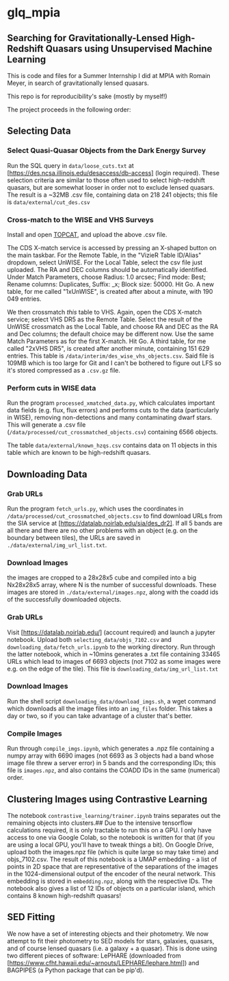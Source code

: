 # glq_mpia
## Searching for Gravitationally-Lensed High-Redshift Quasars using Unsupervised Machine Learning

This is code and files for a Summer Internship I did at MPIA with Romain Meyer, in search of gravitationally lensed quasars.

This repo is for reproducibility's sake (mostly by myself!)

The project proceeds in the following order:

## Selecting Data
### Select Quasi-Quasar Objects from the Dark Energy Survey
Run the SQL query in `data/loose_cuts.txt` at [https://des.ncsa.illinois.edu/desaccess/db-access] (login required).
These selection criteria are similar to those often used to select high-redshift quasars, but are somewhat looser in order not to exclude lensed quasars.
The result is a ~32MB .csv file, containing data on 218 241 objects; this file is `data/external/cut_des.csv`

### Cross-match to the WISE and VHS Surveys
Install and open [TOPCAT](https://www.star.bris.ac.uk/~mbt/topcat/), and upload the above .csv file.

The CDS X-match service is accessed by pressing an X-shaped button on the main taskbar.
For the Remote Table, in the "VizieR Table ID/Alias" dropdown, select UnWISE.
For the Local Table, select the csv file just uploaded.
The RA and DEC columns should be automatically identified.
Under Match Parameters, choose Radius: 1.0 arcsec; Find mode: Best; Rename columns: Duplicates, Suffix: _x; Block size: 50000.
Hit Go.
A new table, for me called "1xUnWISE", is created after about a minute, with 190 049 entries.

We then crossmatch *this* table to VHS.
Again, open the CDS X-match service; select VHS DR5 as the Remote Table.
Select the result of the UnWISE crossmatch as the Local Table, and choose RA and DEC as the RA and Dec columns; the default choice may be different now.
Use the same Match Parameters as for the first X-match.
Hit Go.
A third table, for me called "2xVHS DR5", is created after another minute, containing 151 629 entries.
This table is `/data/interim/des_wise_vhs_objects.csv`.
Said file is 109MB which is too large for Git and I can't be bothered to figure out LFS so it's stored compressed as a `.csv.gz` file.

### Perform cuts in WISE data

Run the program `processed_xmatched_data.py`, which calculates important data fields (e.g. flux, flux errors) and performs cuts to the data (particularly in WISE), removing non-detections and many contaminating dwarf stars. This will generate a .csv file (`/data/processed/cut_crossmatched_objects.csv`) containing 6566 objects.

The table `data/external/known_hzqs.csv` contains data on 11 objects in this table which are known to be high-redshift quasars.

## Downloading Data
### Grab URLs
Run the program `fetch_urls.py`, which uses the coordinates in `/data/processed/cut_crossmatched_objects.csv` to find download URLs from the SIA service at [https://datalab.noirlab.edu/sia/des_dr2].
If all 5 bands are all there and there are no other problems with an object (e.g. on the boundary between tiles), the URLs are saved in `./data/external/img_url_list.txt`.

### Download Images
the images are cropped to a 28x28x5 cube and compiled into a big Nx28x28x5 array, where N is the number of successful downloads.
These images are stored in `./data/external/images.npz`, along with the coadd ids of the successfully downloaded objects.

### Grab URLs
Visit [https://datalab.noirlab.edu/] (account required) and launch a jupyter notebook.
Upload both `selecting_data/objs_7102.csv` and `downloading_data/fetch_urls.ipynb` to the working directory.
Run through the latter notebook, which in ~10mins generates a .txt file containing 33465 URLs which lead to images of 6693 objects (not 7102 as some images were e.g. on the edge of the tile).
This file is `downloading_data/img_url_list.txt`

### Download Images
Run the shell script `downloading_data/download_imgs.sh`, a wget command which downloads all the image files into an `img_files` folder.
This takes a day or two, so if you can take advantage of a cluster that's better.

### Compile Images
Run through `compile_imgs.ipynb`, which generates a .npz file containing a numpy array with 6690 images (not 6693 as 3 objects had a band whose image file threw a server error) in 5 bands and the corresponding IDs;
this file is `images.npz`, and also contains the COADD IDs in the same (numerical) order.

## Clustering Images using Contrastive Learning
The notebook `contrastive_learning/trainer.ipynb` trains separates out the remaining objects into clusters.##
Due to the intensive tensorflow calculations required, it is only tractable to run this on a GPU.
I only have access to one via Google Colab, so the notebook is written for that (if you are using a local GPU, you'll have to tweak things a bit).
On Google Drive, upload both the images.npz file (which is quite large so may take time) and objs_7102.csv.
The result of this notebook is a UMAP embedding - a list of points in 2D space that are representative of the separations of the images in the 1024-dimensional output of the encoder of the neural network.
This embedding is stored in `embedding.npz`, along with the respective IDs.
The notebook also gives a list of 12 IDs of objects on a particular island, which contains 8 known high-redshift quasars!

## SED Fitting
We now have a set of interesting objects and their photometry.
We now attempt to fit their photometry to SED models for stars, galaxies, quasars, and of course lensed quasars (i.e. a galaxy + a quasar). 
This is done using two different pieces of software: LePHARE (downloaded from [https://www.cfht.hawaii.edu/~arnouts/LEPHARE/lephare.html]) and BAGPIPES (a Python package that can be pip'd).
